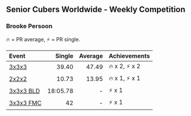 ## Senior Cubers Worldwide - Weekly Competition
### Brooke Persoon

🔥 = PR average, ⚡ = PR single.

| Event | Single | Average | Achievements|
| :-- | --: | --: | :-- |
| [3x3x3](brooke_persoon/333.md) | 39.40 | 47.49 | <span style="white-space: nowrap">🔥 x 2</span>, <span style="white-space: nowrap">⚡ x 2</span> |
| [2x2x2](brooke_persoon/222.md) | 10.73 | 13.95 | <span style="white-space: nowrap">🔥 x 1</span>, <span style="white-space: nowrap">⚡ x 1</span> |
| [3x3x3 BLD](brooke_persoon/333bf.md) | 18:05.78 | - | <span style="white-space: nowrap">⚡ x 1</span> |
| [3x3x3 FMC](brooke_persoon/333fm.md) | 42 | - | <span style="white-space: nowrap">⚡ x 1</span> |

<!-- Global site tag (gtag.js) - Google Analytics -->
<script async src="https://www.googletagmanager.com/gtag/js?id=UA-86348435-3"></script>
<script>window.dataLayer = window.dataLayer || []; function gtag() {dataLayer.push(arguments);} gtag('js', new Date()); gtag('config', 'UA-86348435-3');</script>
